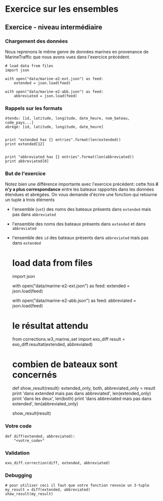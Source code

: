 
# Exercice sur les ensembles

## Exercice - niveau intermédiaire

### Chargement des données

Nous reprenons le même genre de données marines en provenance de MarineTraffic
que nous avons vues dans l'exercice précédent.


    # load data from files
    import json
    
    with open("data/marine-e2-ext.json") as feed:
        extended = json.load(feed)
        
    with open("data/marine-e2-abb.json") as feed:
        abbreviated = json.load(feed)

### Rappels sur les formats

    étendu: [id, latitude, longitude, date_heure, nom_bateau, code_pays...]
    abrégé: [id, latitude, longitude, date_heure]


    print "extended has {} entries".format(len(extended))
    print extended[12]


    print "abbreviated has {} entries".format(len(abbreviated))
    print abbreviated[0]

### But de l'exercice

Notez bien une différence importante avec l'exercice précédent: cette fois **il
n'y a plus correspondance** entre les bateaux rapportés dans les données
étendues et abrégées. On vous demande d'écrire une fonction qui retourne un
tuple à trois éléments
 * l'ensemble (`set`) des noms des bateaux présents dans `extended` mais pas
dans `abbreviated`
 * l'ensemble des noms des bateaux présents dans `extended` et dans
`abbreviated`
 * l'ensemble des `id` des bateaux présents dans `abbreviated`
 mais pas dans `extended`


    # load data from files
    import json
    
    with open("data/marine-e2-ext.json") as feed:
        extended = json.load(feed)
        
    with open("data/marine-e2-abb.json") as feed:
        abbreviated = json.load(feed)


    # le résultat attendu
    from corrections.w3_marine_set import exo_diff
    result = exo_diff.resultat(extended, abbreviated)
    
    # combien de bateaux sont concernés
    def show_result(result):
        extended_only, both, abbreviated_only = result
        print 'dans extended mais pas dans abbreviated', len(extended_only)
        print 'dans les deux', len(both)
        print 'dans abbreviated mais pas dans extended', len(abbreviated_only)
    
    show_result(result)

### Votre code


    def diff(extended, abbreviated):
        "<votre_code>"

### Validation


    exo_diff.correction(diff, extended, abbreviated)

### Debugging


    # pour utiliser ceci il faut que votre fonction renvoie un 3-tuple
    my_result = diff(extended, abbreviated)
    show_result(my_result)

